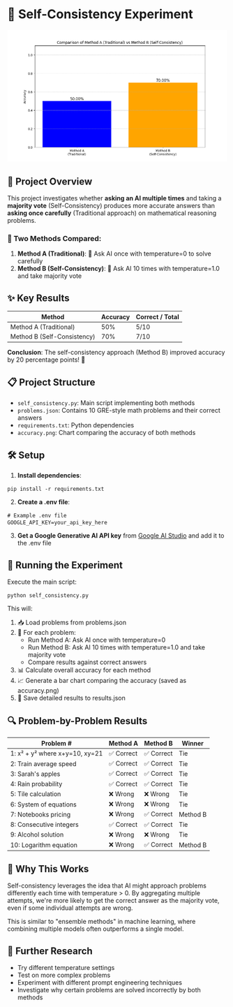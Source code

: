 # 🧠 Self-Consistency Experiment

![Accuracy Comparison](accuracy.png)

## 🎯 Project Overview

This project investigates whether **asking an AI multiple times** and taking a **majority vote** (Self-Consistency) produces more accurate answers than **asking once carefully** (Traditional approach) on mathematical reasoning problems.

### 🔎 Two Methods Compared:
1. **Method A (Traditional)**: 🧮 Ask AI once with temperature=0 to solve carefully
2. **Method B (Self-Consistency)**: 🔄 Ask AI 10 times with temperature=1.0 and take majority vote

## ✨ Key Results

| Method | Accuracy | Correct / Total |
|--------|----------|----------------|
| Method A (Traditional) | 50% | 5/10 |
| Method B (Self-Consistency) | 70% | 7/10 |

**Conclusion**: The self-consistency approach (Method B) improved accuracy by 20 percentage points! 🚀

## 📋 Project Structure
- `self_consistency.py`: Main script implementing both methods
- `problems.json`: Contains 10 GRE-style math problems and their correct answers
- `requirements.txt`: Python dependencies
- `accuracy.png`: Chart comparing the accuracy of both methods

## 🛠️ Setup

1. **Install dependencies**:
```
pip install -r requirements.txt
```

2. **Create a .env file**:
```
# Example .env file
GOOGLE_API_KEY=your_api_key_here
```

3. **Get a Google Generative AI API key** from [Google AI Studio](https://ai.google.dev/) and add it to the .env file

## 🚀 Running the Experiment

Execute the main script:
```
python self_consistency.py
```

This will:
1. 📥 Load problems from problems.json
2. 🧮 For each problem:
   - Run Method A: Ask AI once with temperature=0
   - Run Method B: Ask AI 10 times with temperature=1.0 and take majority vote
   - Compare results against correct answers
3. 📊 Calculate overall accuracy for each method
4. 📈 Generate a bar chart comparing the accuracy (saved as accuracy.png)
5. 💾 Save detailed results to results.json

## 🔍 Problem-by-Problem Results

| Problem # | Method A | Method B | Winner |
|-----------|----------|----------|--------|
| 1: x² + y² where x+y=10, xy=21 | ✅ Correct | ✅ Correct | Tie |
| 2: Train average speed | ✅ Correct | ✅ Correct | Tie |
| 3: Sarah's apples | ✅ Correct | ✅ Correct | Tie |
| 4: Rain probability | ✅ Correct | ✅ Correct | Tie |
| 5: Tile calculation | ❌ Wrong | ❌ Wrong | Tie |
| 6: System of equations | ❌ Wrong | ❌ Wrong | Tie |
| 7: Notebooks pricing | ❌ Wrong | ✅ Correct | Method B |
| 8: Consecutive integers | ✅ Correct | ✅ Correct | Tie |
| 9: Alcohol solution | ❌ Wrong | ❌ Wrong | Tie |
| 10: Logarithm equation | ❌ Wrong | ✅ Correct | Method B |

## 📝 Why This Works

Self-consistency leverages the idea that AI might approach problems differently each time with temperature > 0. By aggregating multiple attempts, we're more likely to get the correct answer as the majority vote, even if some individual attempts are wrong.

This is similar to "ensemble methods" in machine learning, where combining multiple models often outperforms a single model.

## 🔬 Further Research
- Try different temperature settings
- Test on more complex problems
- Experiment with different prompt engineering techniques
- Investigate why certain problems are solved incorrectly by both methods 